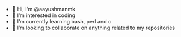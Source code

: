 - 👋 Hi, I’m @aayushmanmk
- 👀 I’m interested in coding
- 🌱 I’m currently learning bash, perl and c
- 💞️ I’m looking to collaborate on anything related to my repositories

<!---
aayushmanmk/aayushmanmk is a ✨ special ✨ repository because its `README.md` (this file) appears on your GitHub profile.
You can click the Preview link to take a look at your changes.
--->

